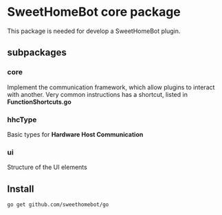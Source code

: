 # SweetHomeBot core package

This package is needed for develop a SweetHomeBot plugin.

## subpackages

### core
Implement the communication framework, which allow plugins to interact with another. 
Very common instructions has a shortcut, listed in **FunctionShortcuts.go**

### hhcType 
Basic types for **Hardware Host Communication**

### ui
Structure of the UI elements


## Install
	go get github.com/sweethomebot/go
